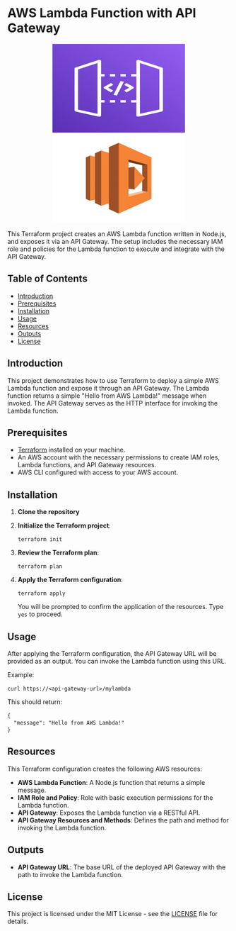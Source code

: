 # AWS Lambda Function with API Gateway
<p align="center">
   <img src="api-gateway.png" width="300" height="200"/>
   <img src="lambda.jpg" width="300" height="200"/>

</p>
This Terraform project creates an AWS Lambda function written in Node.js, and exposes it via an API Gateway. The setup includes the necessary IAM role and policies for the Lambda function to execute and integrate with the API Gateway.

## Table of Contents

- [Introduction](#introduction)
- [Prerequisites](#prerequisites)
- [Installation](#installation)
- [Usage](#usage)
- [Resources](#resources)
- [Outputs](#outputs)
- [License](#license)

## Introduction

This project demonstrates how to use Terraform to deploy a simple AWS Lambda function and expose it through an API Gateway. The Lambda function returns a simple "Hello from AWS Lambda!" message when invoked. The API Gateway serves as the HTTP interface for invoking the Lambda function.

## Prerequisites

- [Terraform](https://www.terraform.io/downloads.html) installed on your machine.
- An AWS account with the necessary permissions to create IAM roles, Lambda functions, and API Gateway resources.
- AWS CLI configured with access to your AWS account.

## Installation

1. **Clone the repository**

2. **Initialize the Terraform project**:
   ```
   terraform init
   ```

3. **Review the Terraform plan**:
   ```
   terraform plan
   ```

4. **Apply the Terraform configuration**:
   ```
   terraform apply
   ```

   You will be prompted to confirm the application of the resources. Type `yes` to proceed.

## Usage

After applying the Terraform configuration, the API Gateway URL will be provided as an output. You can invoke the Lambda function using this URL.

Example:
```
curl https://<api-gateway-url>/mylambda
```

This should return:
```
{
  "message": "Hello from AWS Lambda!"
}
```

## Resources

This Terraform configuration creates the following AWS resources:

- **AWS Lambda Function**: A Node.js function that returns a simple message.
- **IAM Role and Policy**: Role with basic execution permissions for the Lambda function.
- **API Gateway**: Exposes the Lambda function via a RESTful API.
- **API Gateway Resources and Methods**: Defines the path and method for invoking the Lambda function.

## Outputs

- **API Gateway URL**: The base URL of the deployed API Gateway with the path to invoke the Lambda function.

## License

This project is licensed under the MIT License - see the [LICENSE](LICENSE) file for details.
